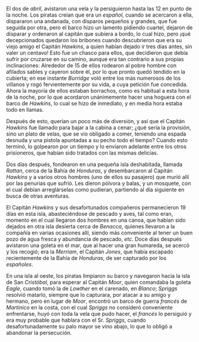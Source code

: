 El dos de *abril*, avistaron una vela y la persiguieron hasta las 12 en punto de la noche. Los piratas creían que era un *español*, cuando se acercaron a ella, dispararon una andanada, con disparos pequeños y grandes, que fue seguida por otra, pero el barco hizo un lamento pidiendo cuartel, dejaron de disparar y ordenaron al capitán que subiera a bordo, lo cual hizo, pero ¡qué decepcionados quedaron los bribones cuando descubrieron que era su viejo amigo el Capitán *Hawkins*, a quien habían dejado ir tres días antes, sin valer un centavo! Esto fue un chasco para ellos, que decidieron que debía sufrir por cruzarse en su camino, aunque era tan contrario a sus propias inclinaciones: Alrededor de 15 de ellos rodearon al pobre hombre con afilados sables y cayeron sobre él, por lo que pronto quedó tendido en la cubierta; en ese instante *Burridge* voló entre los más numerosos de los villanos y rogó fervientemente por su vida, a cuya petición fue concedida. Ahora la mayoría de ellos estaban borrachos, como es habitual a esta hora de la noche, por lo que acordaron unánimemente hacer una hoguera con el barco de *Hawkins*, lo cual se hizo de inmediato, y en media hora estaba todo en llamas.

Después de esto, querían un poco más de diversión, y así que el Capitán *Hawkins* fue llamado para bajar a la cabina a cenar; ¿qué sería la provisión, sino un plato de velas, que se vio obligado a comer, teniendo una espada desnuda y una pistola apuntadas a su pecho todo el tiempo? Cuando esto terminó, lo golpearon por un tiempo y lo enviaron adelante entre los otros prisioneros, que habían sido tratados con las mismas delicias.

Dos días después, fondearon en una pequeña isla deshabitada, llamada *Rattan*, cerca de la Bahía de *Honduras*, y desembarcaron al Capitán *Hawkins* y a varios otros hombres (uno de ellos su pasajero) que murió allí por las penurias que sufrió. Les dieron pólvora y balas, y un mosquete, con el cual debían arreglárselas como pudieran, partiendo al día siguiente en busca de otras aventuras.

El Capitán *Hawkins* y sus desafortunados compañeros permanecieron 19 días en esta isla, abasteciéndose de pescado y aves, tal como eran, momento en el cual llegaron dos hombres en una canoa, que habían sido dejados en otra isla desierta cerca de *Benacca*, quienes llevaron a la compañía en varias ocasiones allí, siendo más conveniente al tener un buen pozo de agua fresca y abundancia de pescado, *etc.* Doce días después avistaron una goleta en el mar, que al hacer una gran humareda, se acercó y los recogió; era la *Merriam*, el Capitán *Jones*, que había escapado recientemente de la Bahía de *Honduras*, de ser capturado por los *españoles*.

En una isla al oeste, los piratas limpiaron su barco y navegaron hacia la isla de San *Cristóbal*, para esperar al Capitán *Moor*, quien comandaba la goleta *Eagle*, cuando tomó la de *Lowther* en el carenado, en *Blanco*; *Spriggs* resolvió matarlo, siempre que lo capturara, por atacar a su amigo y hermano, pero en lugar de *Moor*, encontró un barco de guerra *francés* de *Martinico* en la costa, con el cual *Spriggs* no consideró conveniente enfrentarse, huyó con toda la vela que pudo hacer, el *francés* lo persiguió y era muy probable que hablara con el Sr. *Spriggs*, cuando desafortunadamente su palo mayor se vino abajo, lo que lo obligó a abandonar la persecución.